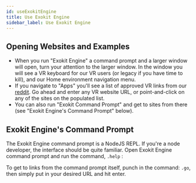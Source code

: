 ```yaml
---
id: useExokitEngine
title: Use Exokit Engine
sidebar_label: Use Exokit Engine
---
```


## Opening Websites and Examples

* When you run "Exokit Engine" a command prompt and a larger window will open, turn your attention to the larger window. In the window you will see a VR keyboard for our VR users (or legacy if you have time to kill), and our Home environment navigation menu.
* If you navigate to "Apps" you'll see a list of approved VR links from our [reddit](https://www.reddit.com/r/exokit/). Go ahead and enter any VR website URL, or point-and-click on any of the sites on the populated list.
* You can also run "Exokit Command Prompt" and get to sites from there (see "Exokit Engine's Command Prompt" below).

## Exokit Engine's Command Prompt

The Exokit Engine command prompt is a NodeJS REPL. If you're a node developer, the interface should be quite familiar. Open Exokit Engine command prompt and run the command, `.help` :

To get to links from the command prompt itself, punch in the command: `.go`, then simply put in your desired URL and hit enter.
